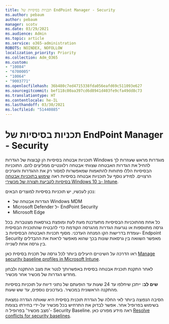```yaml
---
title: תכניות בסיסיות של EndPoint Manager - Security
ms.author: pebaum
author: pebaum
manager: scotv
ms.date: 03/29/2021
ms.audience: Admin
ms.topic: article
ms.service: o365-administration
ROBOTS: NOINDEX, NOFOLLOW
localization_priority: Priority
ms.collection: Adm_O365
ms.custom:
- "10084"
- "6700005"
- "10064"
- "9003771"
ms.openlocfilehash: 36b480c7ed4715338fda056eafd69c511093e627
ms.sourcegitcommit: bef118c00aa397cd6d8941d403fe9cfa49dd8c73
ms.translationtype: HT
ms.contentlocale: he-IL
ms.lasthandoff: 03/30/2021
ms.locfileid: "51440885"
---
```

# <a name="endpoint-manager---security-baselines"></a>תכניות בסיסיות של EndPoint Manager - Security

תוכניות אבטחה בסיסיות הן קבוצות של הגדרות Windows מוגדרות מראש שעוזרות לך להחיל את הגדרות האבטחה שצוותי אבטחה רלוונטיים ממליצים להם. התוכניות הבסיסיות הללו פתוחות להתאמות שמאפשרות למסור רק את ההגדרות והערכים הרצויים. למידע נוסף על תוכניות אבטחה בסיסיות ראה [שימוש בתוכניות אבטחה בסיסיות לקביעת תצורה של מכשירי Windows 10 ב- Intune](https://docs.microsoft.com/mem/intune/protect/security-baselines).

נכון לעכשיו, יש תוכניות בסיסיות למוצרים הבאים:

- הגדרות אבטחה של Windows MDM
- Microsoft Defender ל- EndPoint Security
- Microsoft Edge

כל אחת מהתוכניות הבסיסיות מתעדכנת מעת לעת ומופצת בגרסאות מצטברות. בכל גרסה מתווספות או נגרעות הגדרות מהגרסה הקודמת כדי להבטיח שהתוכנית הבסיסית עומדת בדרישות הקו המנחה העדכני. מסוף תכניות האבטחה הבסיסיות ב- Endpoint Security מאפשר השוואה בין גרסאות שונות בכך שהוא מאפשר לראות את ההבדלים בין גרסה אחת לשנייה.

ראו הדרכה על השינויים היעילים ביותר לכל גרסה של תכנית בסיסית כאן [Manage security baseline profiles in Microsoft Intune](https://docs.microsoft.com/mem/intune/protect/security-baselines-configure).

לאחר התקנת תוכנית אבטחה בסיסית באפשרותך לנטר את מצב ההתקנה ולבחון מחדש הגדרות של מכשיר אחר מכשיר.

**שים לב:** ייתכן שיחלפו עד 24 שעות עד הופעתם של נתוני דיווח על תוכניות בסיסיות מהתקנה הראשונית במכשיר. בעדכונים נוספים, עד שש שעות. 

הסיבה הנפוצה ביותר לאי החלה של הגדרת תוכנית בסיסית היא שאותה הגדרה נמצאת בשימוש בפרופיל אחר. אפשר לבדוק את התרחיש בכל מכשיר על-ידי בחירתו בצומת 'מצב מכשיר' בפרופיל ה- Security Baseline. ראה מידע מפורט כאן [Resolve conflicts for security baselines](https://docs.microsoft.com/mem/intune/protect/security-baselines-monitor#resolve-conflicts-for-security-baselines).